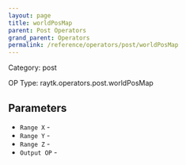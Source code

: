 ```yaml
---
layout: page
title: worldPosMap
parent: Post Operators
grand_parent: Operators
permalink: /reference/operators/post/worldPosMap
---
```


Category: post

OP Type: raytk.operators.post.worldPosMap

## Parameters

* `Range X` - 
* `Range Y` - 
* `Range Z` - 
* `Output OP` -
